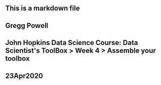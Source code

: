 ## This is a markdown file

## Gregg Powell

## John Hopkins Data Science Course: Data Scientist's ToolBox > Week 4 > Assemble your toolbox

## 23Apr2020


